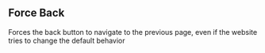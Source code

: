 ## Force Back

Forces the back button to navigate to the previous page, even if the website tries to change the default behavior
